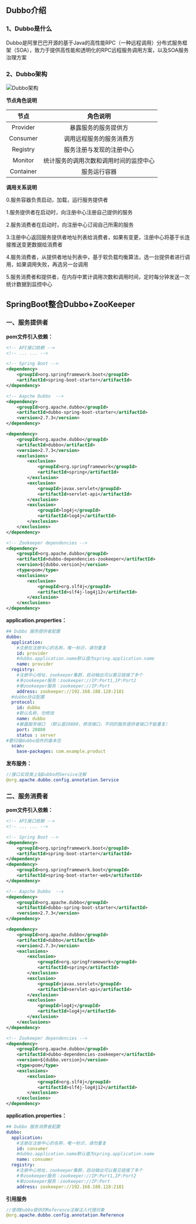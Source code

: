 ## Dubbo介绍

### 1、Dubbo是什么

Dubbo是阿里巴巴开源的基于Java的高性能RPC（一种远程调用）分布式服务框架（SOA），致力于提供高性能和透明化的RPC远程服务调用方案，以及SOA服务治理方案

### 2、Dubbo架构

![Dubbo架构](./images/Dubbo架构.png)

**节点角色说明**

|   节点    |                角色说明                |
| :-------: | :------------------------------------: |
| Provider  |          暴露服务的服务提供方          |
| Consumer  |        调用远程服务的服务消费方        |
| Registry  |        服务注册与发现的注册中心        |
|  Monitor  | 统计服务的调用次数和调用时间的监控中心 |
| Container |              服务运行容器              |

**调用关系说明**

0.服务容器负责启动，加载，运行服务提供者

1.服务提供者在启动时，向注册中心注册自己提供的服务

2.服务消费者在启动时，向注册中心订阅自己所需的服务

3.注册中心返回服务提供者地址列表给消费者，如果有变更，注册中心将基于长连接推送变更数据给消费者

4.服务消费者，从提供者地址列表中，基于软负载均衡算法，选一台提供者进行调用，如果调用失败，再选另一台调用

5.服务消费者和提供者，在内存中累计调用次数和调用时间，定时每分钟发送一次统计数据到监控中心



## SpringBoot整合Dubbo+ZooKeeper

### 一、服务提供者

**pom文件引入依赖：**

```xml
<!-- API接口依赖 -->
<!-- ... ... -->

<!-- Spring Boot -->
<dependency>
    <groupId>org.springframework.boot</groupId>
    <artifactId>spring-boot-starter</artifactId>
</dependency>

<!-- Aapche Dubbo  -->
<dependency>
    <groupId>org.apache.dubbo</groupId>
    <artifactId>dubbo-spring-boot-starter</artifactId>
    <version>2.7.3</version>
</dependency>

<dependency>
    <groupId>org.apache.dubbo</groupId>
    <artifactId>dubbo</artifactId>
    <version>2.7.3</version>
    <exclusions>
        <exclusion>
            <groupId>org.springframework</groupId>
            <artifactId>spring</artifactId>
        </exclusion>
        <exclusion>
            <groupId>javax.servlet</groupId>
            <artifactId>servlet-api</artifactId>
        </exclusion>
        <exclusion>
            <groupId>log4j</groupId>
            <artifactId>log4j</artifactId>
        </exclusion>
    </exclusions>
</dependency>

<!-- Zookeeper dependencies -->
<dependency>
    <groupId>org.apache.dubbo</groupId>
    <artifactId>dubbo-dependencies-zookeeper</artifactId>
    <version>${dubbo.version}</version>
    <type>pom</type>
    <exclusions>
        <exclusion>
            <groupId>org.slf4j</groupId>
            <artifactId>slf4j-log4j12</artifactId>
        </exclusion>
    </exclusions>
</dependency>
```

**application.properties：**

```yaml
## Dubbo 服务提供者配置
dubbo:
  application:
    #注册在注册中心的名称，唯一标识，请勿重复
    id: provider
    #dubbo.application.name默认值为spring.application.name
    name: provider
  registry:
    #注册中心地址，zookeeper集群，启动输出可以看见链接了多个
    #多zookeeper服务：zookeeper://IP:Port1,IP:Port2
    #单zookeeper服务：zookeeper://IP:Port
    address: zookeeper://192.168.188.128:2181
  #dubbo协议配置
  protocol:
    id: dubbo
    #默认名称，勿修改
    name: dubbo
    #暴露服务端口 （默认是20880，修改端口，不同的服务提供者端口不能重复）
    port: 20880
    status : server
#要扫描dubbo组件的基本包
  scan:
    base-packages: com.example.product

```

**发布服务：**

```java
//接口实现类上贴Dubbo的Service注解
@org.apache.dubbo.config.annotation.Service
```



### 二、服务消费者

**pom文件引入依赖：**

```xml
<!-- API接口依赖 -->
<!-- ... ... -->

<!-- Spring Boot -->
<dependency>
    <groupId>org.springframework.boot</groupId>
    <artifactId>spring-boot-starter</artifactId>
</dependency>
<dependency>
    <groupId>org.springframework.boot</groupId>
    <artifactId>spring-boot-starter-web</artifactId>
</dependency>

<!-- Aapche Dubbo  -->
<dependency>
    <groupId>org.apache.dubbo</groupId>
    <artifactId>dubbo-spring-boot-starter</artifactId>
    <version>2.7.3</version>
</dependency>

<dependency>
    <groupId>org.apache.dubbo</groupId>
    <artifactId>dubbo</artifactId>
    <version>2.7.3</version>
    <exclusions>
        <exclusion>
            <groupId>org.springframework</groupId>
            <artifactId>spring</artifactId>
        </exclusion>
        <exclusion>
            <groupId>javax.servlet</groupId>
            <artifactId>servlet-api</artifactId>
        </exclusion>
        <exclusion>
            <groupId>log4j</groupId>
            <artifactId>log4j</artifactId>
        </exclusion>
    </exclusions>
</dependency>

<!-- Zookeeper dependencies -->
<dependency>
    <groupId>org.apache.dubbo</groupId>
    <artifactId>dubbo-dependencies-zookeeper</artifactId>
    <version>${dubbo.version}</version>
    <type>pom</type>
    <exclusions>
        <exclusion>
            <groupId>org.slf4j</groupId>
            <artifactId>slf4j-log4j12</artifactId>
        </exclusion>
    </exclusions>
</dependency>
```

**application.properties：**

```yaml
## Dubbo 服务消费者配置
dubbo:
  application:
    #注册在注册中心的名称，唯一标识，请勿重复
    id: consumer
    #dubbo.application.name默认值为spring.application.name
    name: consumer
  registry:
    #注册中心地址，zookeeper集群，启动输出可以看见链接了多个
    #多zookeeper服务：zookeeper://IP:Port1,IP:Port2
    #单zookeeper服务：zookeeper://IP:Port
    address: zookeeper://192.168.188.128:2181
```

**引用服务**

```java
//使用Dubbo提供的Reference注解注入代理对象
@org.apache.dubbo.config.annotation.Reference
```

